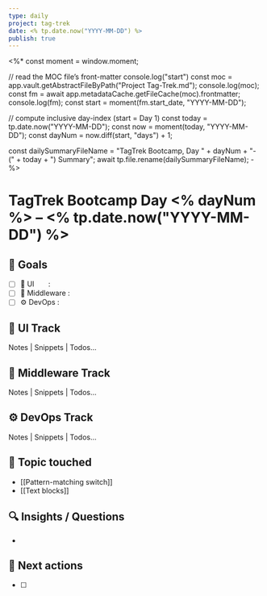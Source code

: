 ```yaml
---
type: daily
project: tag-trek
date: <% tp.date.now("YYYY-MM-DD") %>
publish: true
---
```

<%*
const moment = window.moment;

// read the MOC file’s front-matter
console.log("start")
const moc = app.vault.getAbstractFileByPath("Project Tag-Trek.md");
console.log(moc);
const fm  = await app.metadataCache.getFileCache(moc).frontmatter;
console.log(fm);
const start = moment(fm.start_date, "YYYY-MM-DD");

// compute inclusive day-index (start = Day 1)
const today = tp.date.now("YYYY-MM-DD");
const now  = moment(today, "YYYY-MM-DD");
const dayNum = now.diff(start, "days") + 1;

const dailySummaryFileName = "TagTrek Bootcamp, Day " + dayNum +  "- (" + today + ")  Summary";
await tp.file.rename(dailySummaryFileName);
-%>
# TagTrek Bootcamp Day <% dayNum %> – <% tp.date.now("YYYY-MM-DD") %>

## 🎯 Goals
- [ ] 🐣 UI  :  
- [ ] 🌳 Middleware :
- [ ] ⚙️ DevOps  : 

## 🐣 UI Track
Notes | Snippets | Todos…

## 🌳 Middleware Track
Notes | Snippets | Todos…

## ⚙️ DevOps Track
Notes | Snippets | Todos…

## 🧩 Topic touched
- [[Pattern-matching switch]]
- [[Text blocks]]

## 🔍 Insights / Questions
- 

## 🚀 Next actions
- [ ]